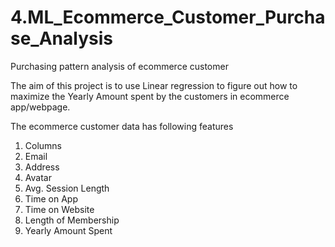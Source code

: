 # 4.ML_Ecommerce_Customer_Purchase_Analysis
Purchasing pattern analysis of ecommerce customer

The aim of this project is to use Linear regression to figure out how to maximize the Yearly Amount spent by the customers in ecommerce app/webpage.

The ecommerce customer data has following features
1) Columns
2) Email
3) Address
4) Avatar
5) Avg. Session Length
6) Time on App
7) Time on Website
8) Length of Membership
9) Yearly Amount Spent
